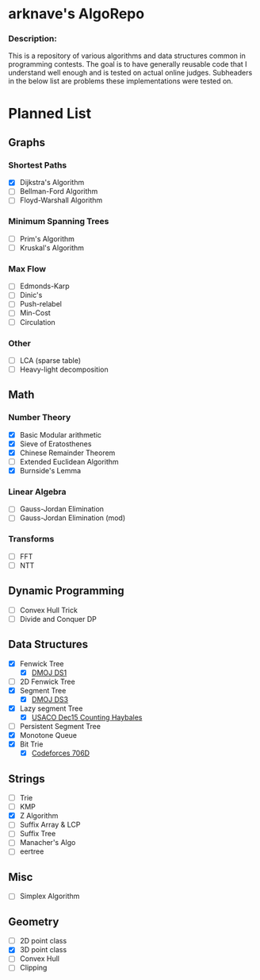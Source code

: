 arknave's AlgoRepo
===

### Description: 
This is a repository of various algorithms and data structures common in
programming contests. The goal is to have generally reusable code that I
understand well enough and is tested on actual online judges. Subheaders in the
below list are problems these implementations were tested on.

# Planned List

## Graphs

### Shortest Paths
- [x] Dijkstra's Algorithm
- [ ] Bellman-Ford Algorithm
- [ ] Floyd-Warshall Algorithm

### Minimum Spanning Trees
- [ ] Prim's Algorithm
- [ ] Kruskal's Algorithm

### Max Flow
- [ ] Edmonds-Karp
- [ ] Dinic's
- [ ] Push-relabel
- [ ] Min-Cost
- [ ] Circulation

### Other
- [ ] LCA (sparse table)
- [ ] Heavy-light decomposition

## Math

### Number Theory
- [x] Basic Modular arithmetic
- [x] Sieve of Eratosthenes
- [x] Chinese Remainder Theorem
- [ ] Extended Euclidean Algorithm
- [x] Burnside's Lemma

### Linear Algebra
- [ ] Gauss-Jordan Elimination
- [ ] Gauss-Jordan Elimination (mod)

### Transforms
- [ ] FFT
- [ ] NTT

## Dynamic Programming
- [ ] Convex Hull Trick
- [ ] Divide and Conquer DP

## Data Structures
- [x] Fenwick Tree
  - [x] [DMOJ DS1](https://dmoj.ca/problem/ds1)
- [ ] 2D Fenwick Tree
- [x] Segment Tree
  - [x] [DMOJ DS3](https://dmoj.ca/problem/ds3)
- [x] Lazy segment Tree
  - [x] [USACO Dec15 Counting Haybales](http://usaco.org/index.php?page=viewproblem2&cpid=578)
- [ ] Persistent Segment Tree
- [x] Monotone Queue
- [x] Bit Trie
  - [x] [Codeforces 706D](https://codeforces.com/contest/706/problem/D)

## Strings
- [ ] Trie
- [ ] KMP
- [x] Z Algorithm
- [ ] Suffix Array & LCP
- [ ] Suffix Tree
- [ ] Manacher's Algo
- [ ] eertree

## Misc
- [ ] Simplex Algorithm

## Geometry
- [ ] 2D point class
- [x] 3D point class
- [ ] Convex Hull
- [ ] Clipping
